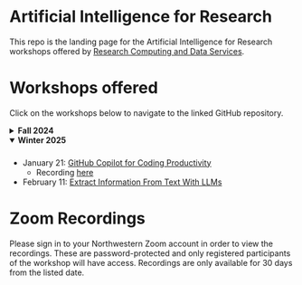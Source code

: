 # Artificial Intelligence for Research

This repo is the landing page for the Artificial Intelligence for Research workshops offered by [Research Computing and Data Services](https://www.it.northwestern.edu/departments/it-services-support/research/).

# Workshops offered

Click on the workshops below to navigate to the linked GitHub repository.

<details>
  <summary><b>Fall 2024</b></summary>

  ###
  * October 8: [Writing Effective Prompts for Coding With LLMs](https://github.com/nuitrcs/promptEngineering)
      * Recording [here](https://northwestern.zoom.us/rec/share/W4mGW4wWgt2biBYJ90iN3K8ol6imdXBGEejFxh3rqyFiR8wlZTvUUu-Y1Tu4okag.fEHtMp9Q3ZOTwT4c)
  * November 12: [How to Choose your LLM](https://github.com/nuitrcs/artificial_intelligence_for_research/blob/main/How%20to%20Choose%20Your%20LLM.pptx)
      * Recording [here](https://northwestern.zoom.us/rec/share/rAc-5MnK9UiWDJn-tH4ORxOWez51RSdsTfMOQDSvf02sKdBhYbLx85gVcJPI5lnd.zU-dUZ-_7QeUka-c)

</details>

<details open>
  <summary><b>Winter 2025</b></summary>

  ###
  * January 21: [GitHub Copilot for Coding Productivity](https://github.com/nuitrcs/github_copilot_workshop)
      * Recording [here](https://northwestern.zoom.us/rec/share/ORh2E52tIGrTlr8j1rHM824G6hnroFKSYRXg1xG1tu6QvrgbROg1CxjmtA0utWgK.N4caotVwxVA_r5rs)
  * February 11: [Extract Information From Text With LLMs](https://github.com/nuitrcs/info_extraction_llm_workshop)

</details>

# Zoom Recordings

Please sign in to your Northwestern Zoom account in order to view the recordings. These are password-protected and only registered participants of the workshop will have access. Recordings are only available for 30 days from the listed date.
